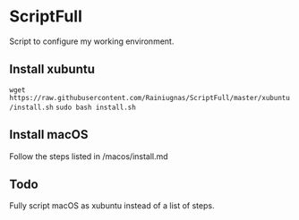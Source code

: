 # ScriptFull
Script to configure my working environment.

## Install xubuntu
`wget https://raw.githubusercontent.com/Rainiugnas/ScriptFull/master/xubuntu/install.sh`
`sudo bash install.sh`

## Install macOS
Follow the steps listed in /macos/install.md

## Todo
Fully script macOS as xubuntu instead of a list of steps.
